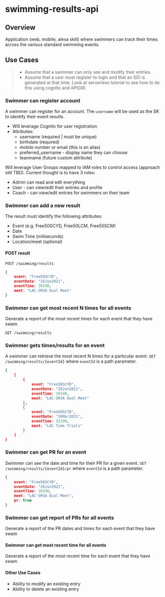 # swimming-results-api
## Overview
Application (web, mobile, alexa skill) where swimmers can track their times across the various standard swimming events.

## Use Cases
> - Assume that a swimmer can only see and modify their entries.
> - Assume that a user must register to login and that an SID is generated at that time. Look at serverless tutorial to see how to do this using cognito and APIGW.

### Swimmer can register account
A swimmer can register for an account. The `username` will be used as the SK to identify their event results.
- Will leverage Cognito for user registration
- Attributes:
	- username (required | must be unique)
	- birthdate (required)
	- mobile number or email (this is an alias)
	- preferred_username - display name they can choose
	- teamname (future custom attribute)

Will leverage User Groups mapped to IAM roles to control access (approach still TBD). Current thought is to have 3 roles:
- Admin can read and edit everything
- User - can view/edit their entries and profile
- Coach - can view/edit entries for swimmers on their team

### Swimmer can add a new result
The result must identify the following attributes:
- Event (e.g. Free50SCYD, Free50LCM, Free50SCM)
- Date
- Swim Time (millseconds)
- Location/meet (optional)

#### POST result
`POST /swimming/results`

```json
{
	event: "Free50SCYD",
	eventDate: "26Jun2021",
	eventTime: 30190,
	meet: "LAC-SRVA Dual Meet"
}
```

### Swimmer can get most recent N times for all events
Generate a report of the most recent times for each event that they have swam.

`GET /swimming/results`



### Swimmer gets times/results for an event
A swimmer can retrieve the most recent N times for a particular event.
`GET /swimming/results/{eventId}`
where `eventId` is a path parameter.

```json
{
	[
		{
			event: "Free50SCYD",
			eventDate: "26Jun2021",
			eventTime: 30190,
			meet: "LAC-SRVA Dual Meet"
		},
		{
			event: "Free50SCYD",
			eventDate: "26Mar2021",
			eventTime: 32190,
			meet: "LAC Time Trials"
		}
	]
}
```

### Swimmer can get PR for an event
Swimmer can see the date and time for their PR for a given event.
`GET /swimming/results/{eventId}/pr`
where `eventId` is a path parameter.

```json
{
	event: "Free50SCYD",
	eventDate: "26Jun2021",
	eventTime: 30190,
	meet: "LAC-SRVA Dual Meet",
	pr: true
}
```

### Swimmer can get report of PRs for all events
Generate a report of the PR dates and times for each event that they have swam

#### Swimmer can get most recent time for all events
Generate a report of the most recent time for each event that they have swam

#### Other Use Cases
- Ability to modify an existing entry
- Ability to delete an existing entry
